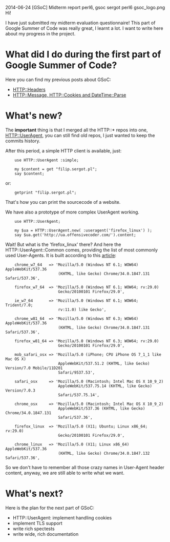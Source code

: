 2014-06-24
[GSoC] Midterm report
perl6, gsoc
sergot
perl6
gsoc_logo.png
Hi!

I have just submitted my midterm evaluation questionnaire! This part of Google Summer of Code was really great, I learnt a lot. I want to write here about my progress in the project.

What did I do during the first part of Google Summer of Code?
=======================

Here you can find my previous posts about GSoC:

+ [HTTP::Headers ](http://filip.sergot.pl/en/blog/perl6/gsoc_http::headers/)
+ [HTTP::Message, HTTP::Cookies and DateTime::Parse](http://filip.sergot.pl/en/blog/perl6/gsoc_http_cookies_message_datetime_parse/)

What's new?
==============

The **important** thing is that I merged all the HTTP::* repos into one, [HTTP::UserAgent](https://github.com/sergot/http-useragent/), you can still find old repos, I just wanted to keep the commits history.

After this period, a simple HTTP client is available, just:

        use HTTP::UserAgent :simple;

        my $content = get "filip.sergot.pl";
        say $content;

or:

        getprint "filip.sergot.pl";

That's how you can print the sourcecode of a website.

We have also a prototype of more complex UserAgent working.

        use HTTP::UserAgent;

        my $ua = HTTP::UserAgent.new( :useragent('firefox_linux') );
        say $ua.get('http://ua.offensivecoder.com/').content;

Wait! But what is the 'firefox_linux' there? And here the HTTP::UserAgent::Common comes, providing the list of most commonly used User-Agents.
It is built according to this [article](http://techblog.willshouse.com/2012/01/03/most-common-user-agents/):

        chrome_w7_64   => 'Mozilla/5.0 (Windows NT 6.1; WOW64) AppleWebKit/537.36
                           (KHTML, like Gecko) Chrome/34.0.1847.131 Safari/537.36',

        firefox_w7_64  => 'Mozilla/5.0 (Windows NT 6.1; WOW64; rv:29.0)
                           Gecko/20100101 Firefox/29.0',

        ie_w7_64       => 'Mozilla/5.0 (Windows NT 6.1; WOW64; Trident/7.0;
                           rv:11.0) like Gecko',

        chrome_w81_64  => 'Mozilla/5.0 (Windows NT 6.3; WOW64) AppleWebKit/537.36
                           (KHTML, like Gecko) Chrome/34.0.1847.131 Safari/537.36',

        firefox_w81_64 => 'Mozilla/5.0 (Windows NT 6.3; WOW64; rv:29.0)
                           Gecko/20100101 Firefox/29.0',

        mob_safari_osx => 'Mozilla/5.0 (iPhone; CPU iPhone OS 7_1_1 like Mac OS X)
                           AppleWebKit/537.51.2 (KHTML, like Gecko) Version/7.0 Mobile/11D201
                           Safari/9537.53',

        safari_osx     => 'Mozilla/5.0 (Macintosh; Intel Mac OS X 10_9_2)
                           AppleWebKit/537.75.14 (KHTML, like Gecko) Version/7.0.3
                           Safari/537.75.14',

        chrome_osx     => 'Mozilla/5.0 (Macintosh; Intel Mac OS X 10_9_2)
                           AppleWebKit/537.36 (KHTML, like Gecko) Chrome/34.0.1847.131
                           Safari/537.36',

        firefox_linux  => 'Mozilla/5.0 (X11; Ubuntu; Linux x86_64; rv:29.0)
                           Gecko/20100101 Firefox/29.0',

        chrome_linux   => 'Mozilla/5.0 (X11; Linux x86_64) AppleWebKit/537.36
                           (KHTML, like Gecko) Chrome/34.0.1847.132 Safari/537.36',

So we don't have to remember all those crazy names in User-Agent header content, anyway, we are still able to write what we want.


What's next?
=============

Here is the plan for the next part of GSoC:

+ HTTP::UserAgent: implement handling cookies
+ implement TLS support
+ write rich spectests
+ write wide, rich documentation
